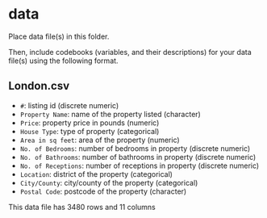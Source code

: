 # data

Place data file(s) in this folder.

Then, include codebooks (variables, and their descriptions) for your data file(s)
using the following format.

## London.csv

- `#`: listing id (discrete numeric)
- `Property Name`: name of the property listed (character)
- `Price`: property price in pounds (numeric)
- `House Type`: type of property (categorical)
- `Area in sq feet`: area of the property (numeric)
- `No. of Bedrooms`: number of bedrooms in property (discrete numeric)
- `No. of Bathrooms`: number of bathrooms in property (discrete numeric)
- `No. of Receptions`: number of receptions in property (discrete numeric)
- `Location`: district of the property (categorical)
- `City/County`: city/county of the property (categorical)
- `Postal Code`: postcode of the property (character)

This data file has 3480 rows and 11 columns
